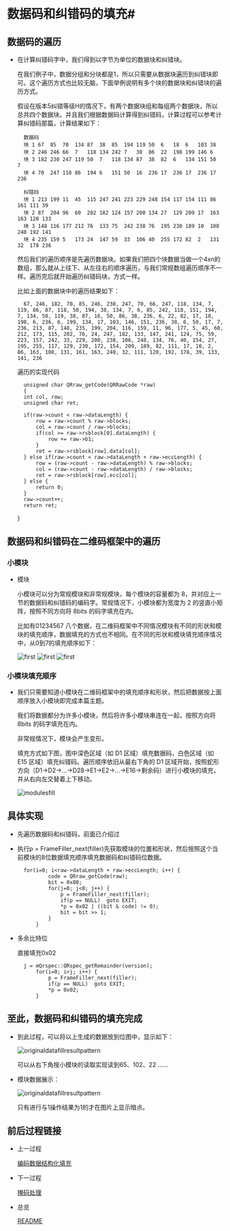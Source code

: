 # 数据码和纠错码的填充#

## 数据码的遍历

- 在计算纠错码字中，我们得到以字节为单位的数据块和纠错块。

	在我们例子中，数据分组和分块都是1，所以只需要从数据块遍历到纠错块即可。这个遍历方式也比较无脑，下面举例说明有多个块的数据块和纠错块的遍历方式。

	假设在版本5纠错等级H的情况下，有两个数据块组和每组两个数据块，所以总共四个数据块。并且我们根据数据码计算得到纠错码，计算过程可以参考计算纠错码那篇，计算结果如下：

		数据码		
		块 1	67	85	70	134	87	38	85	194	119	50	6	18	6	103	38	 
		块 2	246	246	66	7	118	134	242	7	38	86	22	198	199	146	6	 
		块 3	182	230	247	119	50	7	118	134	87	38	82	6	134	151	50	7
		块 4	70	247	118	86	194	6	151	50	16	236	17	236	17	236	17	236

		纠错码
		块 1	213	199	11	45	115	247	241	223	229	248	154	117	154	111	86	161	111	39
		块 2	87	204	96	60	202	182	124	157	200	134	27	129	209	17	163	163	120	133
		块 3	148	116	177	212	76	133	75	242	238	76	195	230	189	10	108	240	192	141
		块 4	235	159	5	173	24	147	59	33	106	40	255	172	82	2	131	32	178	236

	然后我们的遍历顺序是先遍历数据块。如果我们把四个块数据当做一个4xn的数组，那么就从上往下、从左往右的顺序遍历，与我们常规数组遍历顺序不一样。遍历完后就开始遍历纠错码块，方式一样。

	比如上面的数据块中的遍历结果如下：

		67, 246, 182, 70, 85, 246, 230, 247, 70, 66, 247, 118, 134, 7, 119, 86, 87, 118, 50, 194, 38, 134, 7, 6, 85, 242, 118, 151, 194, 7, 134, 50, 119, 38, 87, 16, 50, 86, 38, 236, 6, 22, 82, 17, 18, 198, 6, 236, 6, 199, 134, 17, 103, 146, 151, 236, 38, 6, 50, 17, 7, 236, 213, 87, 148, 235, 199, 204, 116, 159, 11, 96, 177, 5, 45, 60, 212, 173, 115, 202, 76, 24, 247, 182, 133, 147, 241, 124, 75, 59, 223, 157, 242, 33, 229, 200, 238, 106, 248, 134, 76, 40, 154, 27, 195, 255, 117, 129, 230, 172, 154, 209, 189, 82, 111, 17, 10, 2, 86, 163, 108, 131, 161, 163, 240, 32, 111, 120, 192, 178, 39, 133, 141, 236

	遍历的实现代码

		unsigned char QRraw_getCode(QRRawCode *raw)
		{
		int col, row;
		unsigned char ret;
	
		if(raw->count < raw->dataLength) {
			row = raw->count % raw->blocks;
			col = raw->count / raw->blocks;
			if(col >= raw->rsblock[0].dataLength) {
				row += raw->b1;
			}
			ret = raw->rsblock[row].data[col];
		} else if(raw->count < raw->dataLength + raw->eccLength) {
			row = (raw->count - raw->dataLength) % raw->blocks;
			col = (raw->count - raw->dataLength) / raw->blocks;
			ret = raw->rsblock[row].ecc[col];
		} else {
			return 0;
		}
		raw->count++;
		return ret;
	}


## 数据码和纠错码在二维码框架中的遍历

### 小模块

- 模块

	小模块可以分为常规模块和非常规模块，每个模块的容量都为 8，并对应上一节的数据码和纠错码的编码字。常规情况下，小模块都为宽度为 2 的竖直小矩阵，按照不同方向将 8bits 的码字填充在内。

	比如有01234567 八个数据，在二维码框架中不同情况模块有不同的形状和模块的填充顺序，数据填充的方式也不相同。在不同的形状和模块填充顺序情况中，从0到7的填充顺序如下：

	![first](./images/originaldatafill/upanddown.png)
	![first](./images/originaldatafill/shuiping.png)
	![first](./images/originaldatafill/fiveiterator.png)

### 小模块填充顺序

- 我们只需要知道小模块在二维码框架中的填充顺序和形状，然后把数据按上面顺序放入小模块即完成本篇主题。

	我们将数据都分为许多小模块，然后将许多小模块串连在一起，按照方向将 8bits 的码字填充在内。

	非常规情况下，模块会产生变形。 

	填充方式如下图，图中深色区域（如 D1 区域）填充数据码，白色区域（如 E15 区域）填充纠错码。遍历顺序依旧从最右下角的 D1 区域开始，按照蛇形方向（D1→D2→…→D28→E1→E2→…→E16→剩余码）进行小模块的填充，并从右向左交替着上下移动。

	![modulesfill](./images/originaldatafill/datafill.png)


## 具体实现

- 先遍历数据码和纠错码，前面已介绍过

- 执行p = FrameFiller_next(filler)先获取模块的位置和形状，然后按照这个当前模块的8位数据填充顺序填充数据码和纠错码位数据。

		for(i=0; i<raw->dataLength + raw->eccLength; i++) {
				code = QRraw_getCode(raw);
				bit = 0x80;
				for(j=0; j<8; j++) {
					p = FrameFiller_next(filler);
					if(p == NULL)  goto EXIT;
					*p = 0x02 | ((bit & code) != 0);
					bit = bit >> 1;
				}
			}

- 多余比特位

	直接填充0x02

		j = mQrspec::QRspec_getRemainder(version);
			for(i=0; i<j; i++) {
				p = FrameFiller_next(filler);
				if(p == NULL)  goto EXIT;
				*p = 0x02;
			}


	
## 至此，数据码和纠错码的填充完成
	
- 到此过程，可以将以上生成的数据放到位图中，显示如下：

	![originaldatafillresultpattern](./images/originaldatafill/originaldatafill.bmp)

	可以从右下角按小模块的读取实现读到65、102、22 ……

- 模块数据展示：

	![originaldatafillresultpattern](./images/originaldatafill/originalbit.png)
	
	只有进行与1操作结果为1的才在图片上显示暗点。

## 前后过程链接

- 上一过程

	[编码数据结构化填充](./DataFill.md)

- 下一过程

	[掩码处理](./Maskk.md)

- 总览

	[README](../README.md)

